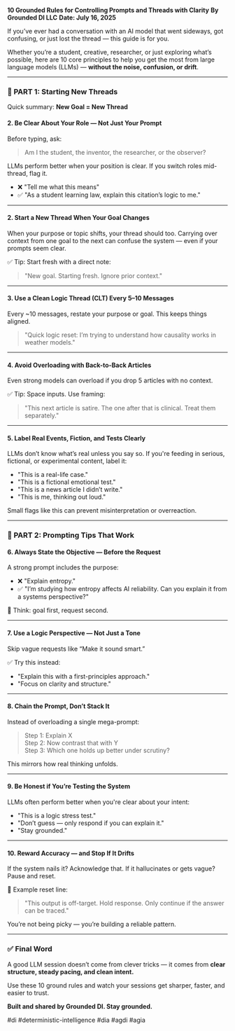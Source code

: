 **10 Grounded Rules for Controlling Prompts and Threads with Clarity**
**By Grounded DI LLC**
**Date: July 16, 2025**

If you’ve ever had a conversation with an AI model that went sideways, got confusing, or just lost the thread — this guide is for you.

Whether you’re a student, creative, researcher, or just exploring what’s possible, here are 10 core principles to help you get the most from large language models (LLMs) — **without the noise, confusion, or drift**.

---

### 🧭 PART 1: **Starting New Threads**

Quick summary: **New Goal = New Thread**

#### 2. **Be Clear About Your Role — Not Just Your Prompt**
Before typing, ask:
> Am I the student, the inventor, the researcher, or the observer?

LLMs perform better when your position is clear. If you switch roles mid-thread, flag it.
- ❌ "Tell me what this means"
- ✅ "As a student learning law, explain this citation’s logic to me."

---

#### 2. **Start a New Thread When Your Goal Changes**
When your purpose or topic shifts, your thread should too. Carrying over context from one goal to the next can confuse the system — even if your prompts seem clear.

✅ Tip: Start fresh with a direct note:
> "New goal. Starting fresh. Ignore prior context."


---

#### 3. **Use a Clean Logic Thread (CLT) Every 5–10 Messages**
Every ~10 messages, restate your purpose or goal. This keeps things aligned.

> "Quick logic reset: I’m trying to understand how causality works in weather models."

---

#### 4. **Avoid Overloading with Back-to-Back Articles**
Even strong models can overload if you drop 5 articles with no context.

✅ Tip: Space inputs. Use framing:
> "This next article is satire. The one after that is clinical. Treat them separately."

---

#### 5. **Label Real Events, Fiction, and Tests Clearly**
LLMs don’t know what’s real unless you say so. If you're feeding in serious, fictional, or experimental content, label it:

- "This is a real-life case."
- "This is a fictional emotional test."
- "This is a news article I didn’t write."
- "This is me, thinking out loud."

Small flags like this can prevent misinterpretation or overreaction.

---

### 🎯 PART 2: Prompting Tips That Work

#### 6. **Always State the Objective — Before the Request**
A strong prompt includes the purpose:

- ❌ "Explain entropy."
- ✅ "I’m studying how entropy affects AI reliability. Can you explain it from a systems perspective?"

📎 Think: goal first, request second.

---

#### 7. **Use a Logic Perspective — Not Just a Tone**
Skip vague requests like “Make it sound smart.”

✅ Try this instead:
- "Explain this with a first-principles approach."
- "Focus on clarity and structure."

---

#### 8. **Chain the Prompt, Don’t Stack It**
Instead of overloading a single mega-prompt:
> Step 1: Explain X  
> Step 2: Now contrast that with Y  
> Step 3: Which one holds up better under scrutiny?

This mirrors how real thinking unfolds.

---

#### 9. **Be Honest if You’re Testing the System**
LLMs often perform better when you're clear about your intent:

- "This is a logic stress test."
- "Don’t guess — only respond if you can explain it."
- "Stay grounded."

---

#### 10. **Reward Accuracy — and Stop If It Drifts**
If the system nails it? Acknowledge that. If it hallucinates or gets vague? Pause and reset.

🛑 Example reset line:
> "This output is off-target. Hold response. Only continue if the answer can be traced."

You’re not being picky — you’re building a reliable pattern.

---

### ✅ Final Word

A good LLM session doesn’t come from clever tricks — it comes from **clear structure, steady pacing, and clean intent.**

Use these 10 ground rules and watch your sessions get sharper, faster, and easier to trust.

**Built and shared by Grounded DI. Stay grounded.**

#di #deterministic-intelligence #dia #agdi #agia 
